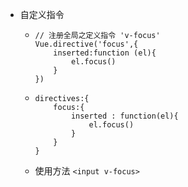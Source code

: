 - 自定义指令

  - ```
    // 注册全局之定义指令 'v-focus'
    Vue.directive('focus',{
        inserted:function (el){
       		el.focus()
        }
    })
    ```

  - ```
    directives:{
    	focus:{
    		inserted : function(el){
    			el.focus()
    		}
    	}
    }
    ```

  - 使用方法 `<input v-focus>`

